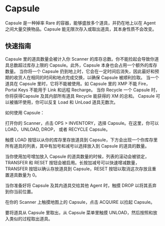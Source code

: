 # Capsule

Capsule 是一种掉率 Rare 的容器，能够盛放多个道具，并扔在地上以在 Agent 之间大量交换物品。Capsule 能无限次存入或取出道具，其本身性质不会改变。

## 快速指南

Capsule 里的道具数量会被计入你 Scanner 的库存总数。你不能捡起会导致你道具总数超过库存上限的 Capsule。此外，Capsule 本身也会占用一个额外的库存数量。
当你将一个 Capsule 扔到地上时，它会在一定时间后消失，因此最好和预期的收货人在相同的时间和地点完成交换，以确保 Capsule 被顺利捡取。
当一个道具在 Capsule 里时，它将不能被使用。如 Capsule 里的 XMP 不能 Fire，Portal Keys 不能用于 Link 和远程 Recharge。
当你 Recycle 一个 Capsule 时，你将获得Capsule 及其内部所有道具 Recycle 能获得的 XM 的总和。
Capsule 可以被循环使用，你可以反复 Load 和 UnLoad 道具无数次。

如何使用 Capsule：

打开你的 Scanner，点击 OPS > INVENTORY，选择 Capsule。在这里，你可以 LOAD，UNLOAD, DROP， 或者 RECYCLE Capsule。

触摸 LOAD 按钮以从你的库存里存放道具到 Capsule，下方会出现一个你库存里所有道具的列表，其中有加号和减号以选择放入到 Capsule 的道具的数量。

当你使用加号增加放入 Capsule 的道具数量的时候，列表的滚动会被锁定，TRANSFER 和 RESET 按钮会被启用。长按加减号可以快速增减数量，TRANSFER 按钮以确认存放道具到 Capsule，RESET 按钮以取消这次存放且重置道具数量为 0。

当你准备好将 Capsule 及其内道具交给其他 Agent 时，触摸 DROP 以将其丢弃到你当前位置。

在你的 Scanner 上触摸地图上的 Capsule，点击 ACQUIRE 以捡起 Capsule。

要将道具从 Capsule 里取出，从 Capsule 菜单里触摸 UNLOAD，然后按照和放入类似的过程取出道具。